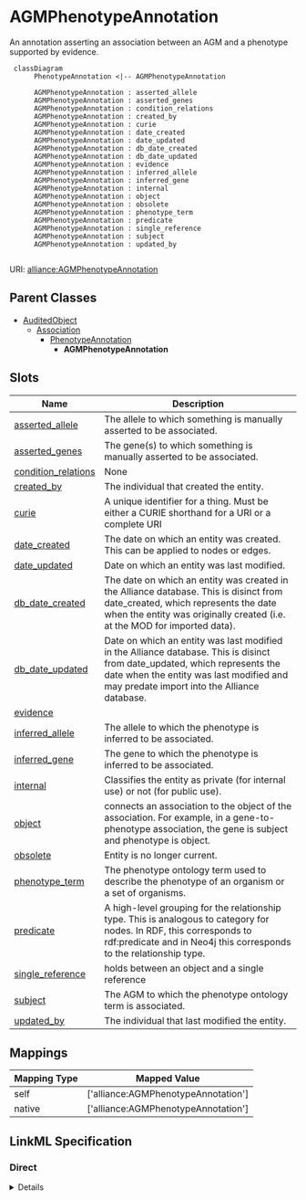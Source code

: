 # AGMPhenotypeAnnotation

An annotation asserting an association between an AGM and a phenotype supported by evidence.


```mermaid
 classDiagram
      PhenotypeAnnotation <|-- AGMPhenotypeAnnotation
      
      AGMPhenotypeAnnotation : asserted_allele
      AGMPhenotypeAnnotation : asserted_genes
      AGMPhenotypeAnnotation : condition_relations
      AGMPhenotypeAnnotation : created_by
      AGMPhenotypeAnnotation : curie
      AGMPhenotypeAnnotation : date_created
      AGMPhenotypeAnnotation : date_updated
      AGMPhenotypeAnnotation : db_date_created
      AGMPhenotypeAnnotation : db_date_updated
      AGMPhenotypeAnnotation : evidence
      AGMPhenotypeAnnotation : inferred_allele
      AGMPhenotypeAnnotation : inferred_gene
      AGMPhenotypeAnnotation : internal
      AGMPhenotypeAnnotation : object
      AGMPhenotypeAnnotation : obsolete
      AGMPhenotypeAnnotation : phenotype_term
      AGMPhenotypeAnnotation : predicate
      AGMPhenotypeAnnotation : single_reference
      AGMPhenotypeAnnotation : subject
      AGMPhenotypeAnnotation : updated_by
      

```



URI: [alliance:AGMPhenotypeAnnotation](http://alliancegenome.org/AGMPhenotypeAnnotation)


## Parent Classes

* [AuditedObject](AuditedObject.md)
    * [Association](Association.md)
        * [PhenotypeAnnotation](PhenotypeAnnotation.md)
            * **AGMPhenotypeAnnotation**




<!-- no inheritance hierarchy -->


## Slots

| Name | Description  |
| ---  | ---  |
| [asserted_allele](asserted_allele.md) | The allele to which something is manually asserted to be associated. |
| [asserted_genes](asserted_genes.md) | The gene(s) to which something is manually asserted to be associated. |
| [condition_relations](condition_relations.md) | None |
| [created_by](created_by.md) | The individual that created the entity. |
| [curie](curie.md) | A unique identifier for a thing. Must be either a CURIE shorthand for a URI or a complete URI |
| [date_created](date_created.md) | The date on which an entity was created. This can be applied to nodes or edges. |
| [date_updated](date_updated.md) | Date on which an entity was last modified. |
| [db_date_created](db_date_created.md) | The date on which an entity was created in the Alliance database.  This is disinct from date_created, which represents the date when the entity was originally created (i.e. at the MOD for imported data). |
| [db_date_updated](db_date_updated.md) | Date on which an entity was last modified in the Alliance database.  This is disinct from date_updated, which represents the date when the entity was last modified and may predate import into the Alliance database. |
| [evidence](evidence.md) |  |
| [inferred_allele](inferred_allele.md) | The allele to which the phenotype is inferred to be associated. |
| [inferred_gene](inferred_gene.md) | The gene to which the phenotype is inferred to be associated. |
| [internal](internal.md) | Classifies the entity as private (for internal use) or not (for public use). |
| [object](object.md) | connects an association to the object of the association. For example, in a gene-to-phenotype association, the gene is subject and phenotype is object. |
| [obsolete](obsolete.md) | Entity is no longer current. |
| [phenotype_term](phenotype_term.md) | The phenotype ontology term used to describe the phenotype of an organism or a set of organisms. |
| [predicate](predicate.md) | A high-level grouping for the relationship type. This is analogous to category for nodes. In RDF, this corresponds to rdf:predicate and in Neo4j this corresponds to the relationship type. |
| [single_reference](single_reference.md) | holds between an object and a single reference |
| [subject](subject.md) | The AGM to which the phenotype ontology term is associated. |
| [updated_by](updated_by.md) | The individual that last modified the entity. |


## Mappings

| Mapping Type | Mapped Value |
| ---  | ---  |
| self | ['alliance:AGMPhenotypeAnnotation'] |
| native | ['alliance:AGMPhenotypeAnnotation'] |




## LinkML Specification

<!-- TODO: investigate https://stackoverflow.com/questions/37606292/how-to-create-tabbed-code-blocks-in-mkdocs-or-sphinx -->

### Direct

<details>
```yaml
name: AGMPhenotypeAnnotation
description: An annotation asserting an association between an AGM and a phenotype
  supported by evidence.
from_schema: https://github.com/alliance-genome/agr_persistent_schema/phenotypeAndDiseaseAnnotation.yaml
is_a: PhenotypeAnnotation
slots:
- inferred_allele
- inferred_gene
- asserted_genes
- asserted_allele
slot_usage:
  subject:
    name: subject
    description: The AGM to which the phenotype ontology term is associated.
    domain_of:
    - Association
    - VariantConsequence
    range: AffectedGenomicModel
  inferred_gene:
    name: inferred_gene
    description: The gene to which the phenotype is inferred to be associated.
    domain_of:
    - AllelePhenotypeAnnotation
    - AGMPhenotypeAnnotation
    - AlleleDiseaseAnnotation
    - AGMDiseaseAnnotation
    range: Gene
    required: false
  inferred_allele:
    name: inferred_allele
    description: The allele to which the phenotype is inferred to be associated.
    domain_of:
    - AGMPhenotypeAnnotation
    - AGMDiseaseAnnotation
    range: Allele
    required: false
  asserted_genes:
    name: asserted_genes
    domain_of:
    - AllelePhenotypeAnnotation
    - AGMPhenotypeAnnotation
    - AlleleDiseaseAnnotation
    - AGMDiseaseAnnotation
    required: false
  asserted_allele:
    name: asserted_allele
    domain_of:
    - AGMPhenotypeAnnotation
    - AGMDiseaseAnnotation
    required: false

```
</details>

### Induced

<details>
```yaml
name: AGMPhenotypeAnnotation
description: An annotation asserting an association between an AGM and a phenotype
  supported by evidence.
from_schema: https://github.com/alliance-genome/agr_persistent_schema/phenotypeAndDiseaseAnnotation.yaml
is_a: PhenotypeAnnotation
slot_usage:
  subject:
    name: subject
    description: The AGM to which the phenotype ontology term is associated.
    domain_of:
    - Association
    - VariantConsequence
    range: AffectedGenomicModel
  inferred_gene:
    name: inferred_gene
    description: The gene to which the phenotype is inferred to be associated.
    domain_of:
    - AllelePhenotypeAnnotation
    - AGMPhenotypeAnnotation
    - AlleleDiseaseAnnotation
    - AGMDiseaseAnnotation
    range: Gene
    required: false
  inferred_allele:
    name: inferred_allele
    description: The allele to which the phenotype is inferred to be associated.
    domain_of:
    - AGMPhenotypeAnnotation
    - AGMDiseaseAnnotation
    range: Allele
    required: false
  asserted_genes:
    name: asserted_genes
    domain_of:
    - AllelePhenotypeAnnotation
    - AGMPhenotypeAnnotation
    - AlleleDiseaseAnnotation
    - AGMDiseaseAnnotation
    required: false
  asserted_allele:
    name: asserted_allele
    domain_of:
    - AGMPhenotypeAnnotation
    - AGMDiseaseAnnotation
    required: false
attributes:
  inferred_allele:
    name: inferred_allele
    description: The allele to which the phenotype is inferred to be associated.
    from_schema: https://github.com/alliance-genome/agr_persistent_schema/phenotypeAndDiseaseAnnotation.yaml
    alias: inferred_allele
    owner: AGMPhenotypeAnnotation
    domain_of:
    - AGMPhenotypeAnnotation
    - AGMDiseaseAnnotation
    range: Allele
    required: false
  inferred_gene:
    name: inferred_gene
    description: The gene to which the phenotype is inferred to be associated.
    from_schema: https://github.com/alliance-genome/agr_persistent_schema/phenotypeAndDiseaseAnnotation.yaml
    alias: inferred_gene
    owner: AGMPhenotypeAnnotation
    domain_of:
    - AllelePhenotypeAnnotation
    - AGMPhenotypeAnnotation
    - AlleleDiseaseAnnotation
    - AGMDiseaseAnnotation
    range: Gene
    required: false
  asserted_genes:
    name: asserted_genes
    description: The gene(s) to which something is manually asserted to be associated.
    from_schema: https://github.com/alliance-genome/agr_persistent_schema/phenotypeAndDiseaseAnnotation.yaml
    singular_name: asserted_gene
    multivalued: true
    alias: asserted_genes
    owner: AGMPhenotypeAnnotation
    domain_of:
    - AllelePhenotypeAnnotation
    - AGMPhenotypeAnnotation
    - AlleleDiseaseAnnotation
    - AGMDiseaseAnnotation
    range: Gene
    required: false
  asserted_allele:
    name: asserted_allele
    description: The allele to which something is manually asserted to be associated.
    from_schema: https://github.com/alliance-genome/agr_persistent_schema/phenotypeAndDiseaseAnnotation.yaml
    alias: asserted_allele
    owner: AGMPhenotypeAnnotation
    domain_of:
    - AGMPhenotypeAnnotation
    - AGMDiseaseAnnotation
    range: Allele
    required: false
  curie:
    name: curie
    description: A unique identifier for a thing. Must be either a CURIE shorthand
      for a URI or a complete URI
    from_schema: https://github.com/alliance-genome/agr_curation_schema/core.yaml
    multivalued: false
    identifier: true
    alias: curie
    owner: AGMPhenotypeAnnotation
    domain_of:
    - OntologyTerm
    - PhenotypeAnnotation
    - DiseaseAnnotation
    - BiologicalEntity
    - BiologicalEntityDTO
    - Chromosome
    - Assembly
    - Identifier
    - Figure
    - Image
    - Laboratory
    - InformationContentEntity
    - Reference
    - Resource
    - ModCorpusAssociation
    - GeneInteraction
    - ExpressionExperiment
    - GeneNomenclatureSet
    range: uriorcurie
  single_reference:
    name: single_reference
    description: holds between an object and a single reference
    from_schema: https://github.com/alliance-genome/agr_curation_schema/core.yaml
    multivalued: false
    alias: single_reference
    owner: AGMPhenotypeAnnotation
    domain_of:
    - SourceVariantLocation
    - VariantLocation
    - PhenotypeAnnotation
    - DiseaseAnnotation
    - ConditionRelation
    - Figure
    - GeneToGeneOrthologyCurated
    - ExpressionExperiment
    - FunctionalGeneSet
    range: Reference
  phenotype_term:
    name: phenotype_term
    description: The phenotype ontology term used to describe the phenotype of an
      organism or a set of organisms.
    from_schema: https://github.com/alliance-genome/agr_persistent_schema/phenotypeAndDiseaseAnnotation.yaml
    multivalued: false
    alias: phenotype_term
    owner: AGMPhenotypeAnnotation
    domain_of:
    - AlleleFunctionalImpactSlotAnnotation
    - AlleleInheritanceModeSlotAnnotation
    - PhenotypeAnnotation
    range: PhenotypeTerm
  condition_relations:
    name: condition_relations
    from_schema: https://github.com/alliance-genome/agr_persistent_schema/phenotypeAndDiseaseAnnotation.yaml
    multivalued: true
    alias: condition_relations
    owner: AGMPhenotypeAnnotation
    domain_of:
    - PhenotypeAnnotation
    - DiseaseAnnotation
    - ExpressionExperiment
    range: ConditionRelation
  subject:
    name: subject
    description: The AGM to which the phenotype ontology term is associated.
    from_schema: https://github.com/alliance-genome/agr_curation_schema/core.yaml
    is_a: association_slot
    alias: subject
    owner: AGMPhenotypeAnnotation
    domain_of:
    - Association
    - VariantConsequence
    range: AffectedGenomicModel
    required: true
  predicate:
    name: predicate
    description: A high-level grouping for the relationship type. This is analogous
      to category for nodes. In RDF, this corresponds to rdf:predicate and in Neo4j
      this corresponds to the relationship type.
    from_schema: https://github.com/alliance-genome/agr_curation_schema/core.yaml
    exact_mappings:
    - biolink:predicate
    is_a: association_slot
    alias: predicate
    owner: AGMPhenotypeAnnotation
    domain_of:
    - Association
    - GeneToGeneOrthology
    range: string
    required: true
  object:
    name: object
    description: connects an association to the object of the association. For example,
      in a gene-to-phenotype association, the gene is subject and phenotype is object.
    from_schema: https://github.com/alliance-genome/agr_curation_schema/core.yaml
    exact_mappings:
    - biolink:object
    is_a: association_slot
    alias: object
    owner: AGMPhenotypeAnnotation
    domain_of:
    - Association
    - VariantConsequence
    range: string
    required: true
  evidence:
    name: evidence
    description: ''
    from_schema: https://github.com/alliance-genome/agr_curation_schema/src/schema/reference
    multivalued: true
    alias: evidence
    owner: AGMPhenotypeAnnotation
    domain_of:
    - AlleleGenerationMethodAssociation
    - Note
    - SlotAnnotation
    - Association
    range: InformationContentEntity
  created_by:
    name: created_by
    description: The individual that created the entity.
    from_schema: https://github.com/alliance-genome/agr_curation_schema/core.yaml
    domain: AuditedObject
    multivalued: false
    alias: created_by
    owner: AGMPhenotypeAnnotation
    domain_of:
    - AuditedObject
    range: Person
  date_created:
    name: date_created
    description: The date on which an entity was created. This can be applied to nodes
      or edges.
    from_schema: https://github.com/alliance-genome/agr_curation_schema/core.yaml
    aliases:
    - creation_date
    exact_mappings:
    - dct:createdOn
    - WIKIDATA_PROPERTY:P577
    multivalued: false
    alias: date_created
    owner: AGMPhenotypeAnnotation
    domain_of:
    - AuditedObject
    - AuditedObjectDTO
    range: datetime
    required: true
  updated_by:
    name: updated_by
    description: The individual that last modified the entity.
    from_schema: https://github.com/alliance-genome/agr_curation_schema/core.yaml
    domain: AuditedObject
    multivalued: false
    alias: updated_by
    owner: AGMPhenotypeAnnotation
    domain_of:
    - AuditedObject
    range: Person
  date_updated:
    name: date_updated
    description: Date on which an entity was last modified.
    from_schema: https://github.com/alliance-genome/agr_curation_schema/core.yaml
    aliases:
    - date_last_modified
    alias: date_updated
    owner: AGMPhenotypeAnnotation
    domain_of:
    - AuditedObject
    - AuditedObjectDTO
    range: datetime
  db_date_created:
    name: db_date_created
    description: The date on which an entity was created in the Alliance database.  This
      is disinct from date_created, which represents the date when the entity was
      originally created (i.e. at the MOD for imported data).
    from_schema: https://github.com/alliance-genome/agr_curation_schema/core.yaml
    alias: db_date_created
    owner: AGMPhenotypeAnnotation
    domain_of:
    - AuditedObject
    - AuditedObjectDTO
    range: datetime
  db_date_updated:
    name: db_date_updated
    description: Date on which an entity was last modified in the Alliance database.  This
      is disinct from date_updated, which represents the date when the entity was
      last modified and may predate import into the Alliance database.
    from_schema: https://github.com/alliance-genome/agr_curation_schema/core.yaml
    alias: db_date_updated
    owner: AGMPhenotypeAnnotation
    domain_of:
    - AuditedObject
    - AuditedObjectDTO
    range: datetime
  internal:
    name: internal
    description: Classifies the entity as private (for internal use) or not (for public
      use).
    notes:
    - Default value is true.
    from_schema: https://github.com/alliance-genome/agr_curation_schema/core.yaml
    alias: internal
    owner: AGMPhenotypeAnnotation
    domain_of:
    - AuditedObject
    - AuditedObjectDTO
    range: boolean
    required: true
  obsolete:
    name: obsolete
    description: Entity is no longer current.
    notes:
    - Obsolete entities are preserved in the database for posterity but should not
      be publicly displayed.
    from_schema: https://github.com/alliance-genome/agr_curation_schema/core.yaml
    alias: obsolete
    owner: AGMPhenotypeAnnotation
    domain_of:
    - AuditedObject
    - AuditedObjectDTO
    range: boolean

```
</details>